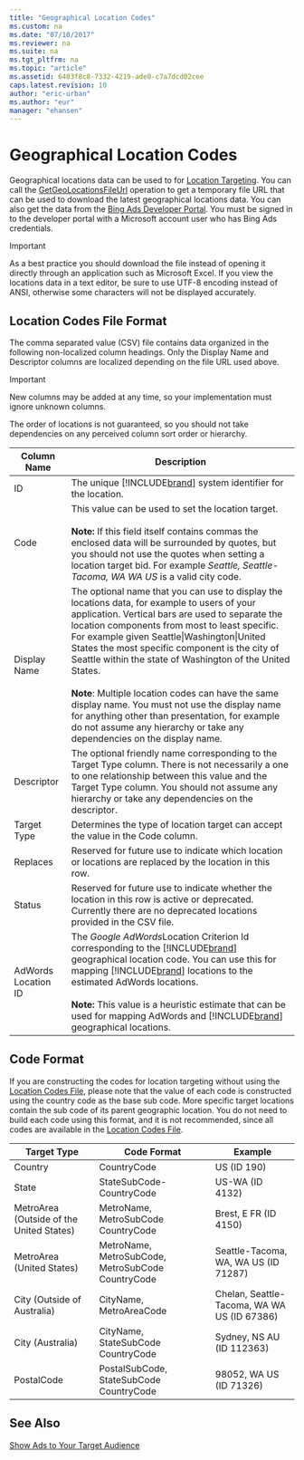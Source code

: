 ```yaml
---
title: "Geographical Location Codes"
ms.custom: na
ms.date: "07/10/2017"
ms.reviewer: na
ms.suite: na
ms.tgt_pltfrm: na
ms.topic: "article"
ms.assetid: 6403f8c8-7332-4219-ade0-c7a7dcd02cee
caps.latest.revision: 10
author: "eric-urban"
ms.author: "eur"
manager: "ehansen"
---
```

# Geographical Location Codes
Geographical locations data can be used to for [Location Targeting](../concepts/show-ads-to-your-target-audience.md#locationtarget). You can call the [GetGeoLocationsFileUrl](http://msdn.microsoft.com/library/bing-ads-campaign-management-getgeolocationsfileurl.aspx) operation to get a temporary file URL that can be used to download the latest geographical locations data. You can also get the data from the [Bing Ads Developer Portal](https://developers.azure.bingads.microsoft.com/Account). You must be signed in to the developer portal with a Microsoft account user who has Bing Ads credentials. 

> [!IMPORTANT]
> As a best practice you should download the file instead of opening it directly through an application such as Microsoft Excel. If you view the locations data in a text editor, be sure to use UTF-8 encoding instead of ANSI, otherwise some characters will not be displayed accurately.

## <a name="fileformat"></a>Location Codes File Format
The comma separated value (CSV) file contains data organized in the following non-localized column headings. Only the Display Name and Descriptor columns are localized depending on the file URL used above.

> [!IMPORTANT]
> New columns may be added at any time, so your implementation must ignore unknown columns.
> 
> The order of locations is not guaranteed, so you should not take dependencies on any perceived column sort order or hierarchy.

|Column Name|Description|
|---------------|---------------|
|ID|The unique [!INCLUDE[brand](../concepts/includes/brand.md)] system identifier for the location.|
|Code|This value can be used to set the location target.<br /><br />**Note:** If this field itself contains commas the enclosed data will be surrounded by quotes, but you should not use the quotes when setting a location target bid. For example *Seattle, Seattle-Tacoma, WA WA US* is a valid city code.|
|Display Name|The optional name that you can use to display the locations data, for example to users of your application. Vertical bars are used to separate the location components from most to least specific. For example given Seattle&#124;Washington&#124;United States the most specific component is the city of Seattle within the state of Washington of the United States.<br/><br/>**Note**: Multiple location codes can have the same display name. You must not use the display name for anything other than presentation, for example do not assume any hierarchy or take any dependencies on the display name.|
|Descriptor|The optional friendly name corresponding to the Target Type column. There is not necessarily a one to one relationship between this value and the Target Type column. You should not assume any hierarchy or take any dependencies on the descriptor.|
|Target Type|Determines the type of location target can accept the value in the Code column.|
|Replaces|Reserved for future use to indicate which location or locations are replaced by the location in this row.|
|Status|Reserved for future use to indicate whether the location in this row is active or deprecated. Currently there are no deprecated locations provided in the CSV file.|
|AdWords Location ID|The *Google AdWords*Location Criterion Id corresponding to the [!INCLUDE[brand](../concepts/includes/brand.md)] geographical location code. You can use this for mapping [!INCLUDE[brand](../concepts/includes/brand.md)] locations to the estimated AdWords locations.<br /><br />**Note:** This value is a heuristic estimate that can be used for mapping AdWords and [!INCLUDE[brand](../concepts/includes/brand.md)] geographical locations.|

## <a name="codeformat"></a>Code Format
If you are constructing the codes for location targeting without using the [Location Codes File](#fileformat), please note that the value of each code is constructed using the country code as the base sub code. More specific target locations contain the sub code of its parent geographic location. You do not need to build each code using this format, and it is not recommended, since all codes are available in the [Location Codes File](#fileformat). 

Target Type  |Code Format  |Example  
---------|---------|---------
Country     |CountryCode         |US (ID 190)         
State     |StateSubCode-CountryCode         |US-WA (ID 4132)         
MetroArea (Outside of the United States)     |MetroName, MetroSubCode CountryCode         |Brest, E FR (ID 4150)         
MetroArea (United States)     |MetroName, MetroSubCode, MetroSubCode CountryCode         |Seattle-Tacoma, WA, WA US (ID 71287)         
City (Outside of Australia)     |CityName, MetroAreaCode         |Chelan, Seattle-Tacoma, WA WA US (ID 67386)         
City (Australia)     |CityName, StateSubCode CountryCode         |Sydney, NS AU (ID 112363)         
PostalCode     |PostalSubCode, StateSubCode CountryCode         |98052, WA US (ID 71326)         


## See Also
[Show Ads to Your Target Audience](../concepts/show-ads-to-your-target-audience.md)  

